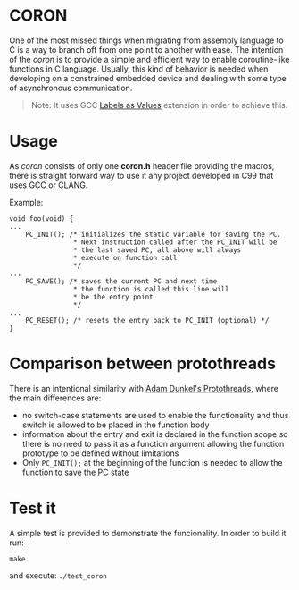 # CORON
One of the most missed things when migrating from assembly language to C is a way to branch off from one point to another with ease.
The intention of the *coron* is to provide a simple and efficient way to enable coroutine-like functions in C language. Usually, this kind of behavior is needed when developing on a constrained embedded device and dealing with some type of asynchronous communication.
> Note: It uses GCC [Labels as Values](https://gcc.gnu.org/onlinedocs/gcc/Labels-as-Values.html) extension in order to achieve this.

# Usage
As *coron* consists of only one **coron.h** header file providing the macros, there is straight forward way to use it any project developed in C99 that uses GCC or CLANG.

Example:
```
void foo(void) {
...
    PC_INIT(); /* initializes the static variable for saving the PC.
                * Next instruction called after the PC_INIT will be
                * the last saved PC, all above will always
                * execute on function call
                */
...
    PC_SAVE(); /* saves the current PC and next time
                * the function is called this line will
                * be the entry point
                */
...
    PC_RESET(); /* resets the entry back to PC_INIT (optional) */
}
```
# Comparison between protothreads
There is an intentional similarity with [Adam Dunkel's Protothreads](http://dunkels.com/adam/pt/), where the main differences are:
* no switch-case statements are used to enable the functionality and thus switch is allowed to be placed in the function body
* information about the entry and exit is declared in the function scope so there is no need to pass it as a function argument allowing the function prototype to be defined without limitations
* Only `PC_INIT();` at the beginning of the function is needed to allow the function to save the PC state

# Test it

A simple test is provided to demonstrate the funcionality. In order to build it run:
```
make
```
and execute: `./test_coron`
